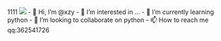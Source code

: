 
<body background="https://i.niupic.com/images/2021/11/06/9FO3.jpg">
</body>
1111
<img src="file:///C:\Users\36254\Desktop\blog1\source\images\text.jpg" />
- 👋 Hi, I’m @xzy
- 👀 I’m interested in ...
- 🌱 I’m currently learning python
- 💞️ I’m looking to collaborate on python
- 📫 How to reach me qq:362541726


